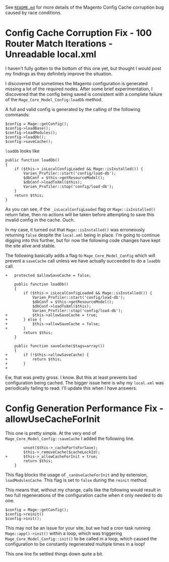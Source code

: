 See [`README.md`](/README.md)
 for more details of the Magento Config Cache corruption bug caused by race conditions.
 
# Config Cache Corruption Fix - 100 Router Match Iterations - Unreadable local.xml

I haven't fully gotten to the bottom of this one yet, but thought I would post my findings as they definitely improve the situation.

I discovered that sometimes the Magento configuration is generated missing a lot of the required nodes. After some brief experimentation, I discovered that the config being saved is consistent with a complete failure of the `Mage_Core_Model_Config:loadDb` method.

A full and valid config is generated by the calling of the following commands:

    $config = Mage::getConfig();
    $config->loadBase();
    $config->loadModules();
    $config->loadDb();
    $config->saveCache();

`loadDb` looks like

    public function loadDb()
    {
        if ($this->_isLocalConfigLoaded && Mage::isInstalled()) {
            Varien_Profiler::start('config/load-db');
            $dbConf = $this->getResourceModel();
            $dbConf->loadToXml($this);
            Varien_Profiler::stop('config/load-db');
        }
        return $this;
    }
    
As you can see, if the `_isLocalConfigLoaded` flag or `Mage::isInstalled()` return false, then no actions will be taken before attempting to save this invalid config in the cache. Ouch.

In my case, it turned out that `Mage::isInstalled()` was erroneously returning `false` despite the `local.xml` being in place. I'm going to continue digging into this further, but for now the following code changes have kept the site alive and stable.

The following basically adds a flag to `Mage_Core_Model_Config` which will prevent a `saveCache` call unless we have actually succeeded to do a `loadDb` call.

    +   protected $allowSaveCache = false;

        public function loadDb()
        {
            if ($this->_isLocalConfigLoaded && Mage::isInstalled()) {
                Varien_Profiler::start('config/load-db');
                $dbConf = $this->getResourceModel();
                $dbConf->loadToXml($this);
                Varien_Profiler::stop('config/load-db');
    +           $this->allowSaveCache = true;
    +       } else {
    +           $this->allowSaveCache = false;
    +       }
            return $this;
        }
        
        public function saveCache($tags=array())
        {
    +       if (!$this->allowSaveCache) {
    +           return $this;
    +       }
    +
    
Ew, that was pretty gross. I know. But this at least prevents bad configuration being cached. The bigger issue here is why my `local.xml` was periodically failing to read. I'll update this when I have answers.

# Config Generation Performance Fix - allowUseCacheForInit

This one is pretty simple. At the very end of `Mage_Core_Model_Config::saveCache` I added the following line.

            unset($this->_cachePartsForSave);
            $this->_removeCache($cacheLockId);
    +       $this->_allowCacheForInit = true;
            return $this;
        }
        
This flag blocks the usage of `_canUseCacheForInit` and by extension, `loadModulesCache`. This flag is set to `false` during the `reinit` method.

This means that, without my change, calls like the following would result in two full regenerations of the configuration cache when it only needed to do one.

    $config = Mage::getConfig();
    $config->reinit()
    $config->init();

This may not be an issue for your site, but we had a cron task running `Mage::app()->init()` within a loop, which was triggering `Mage_Core_Model_Config::init()` to be called in a loop, which caused the configuration to be constantly regenerated multiple times in a loop!

This one line fix settled things down quite a bit.